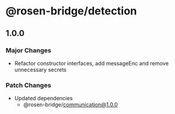 # @rosen-bridge/detection

## 1.0.0

### Major Changes

- Refactor constructor interfaces, add messageEnc and remove unnecessary secrets

### Patch Changes

- Updated dependencies
  - @rosen-bridge/communication@1.0.0
